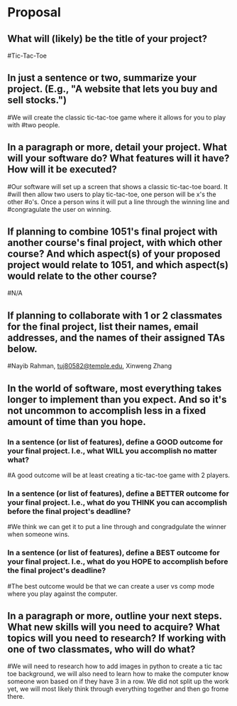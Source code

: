 # Proposal

## What will (likely) be the title of your project?

#Tic-Tac-Toe

## In just a sentence or two, summarize your project. (E.g., "A website that lets you buy and sell stocks.")

#We will create the classic tic-tac-toe game where it allows for you to play with #two people.

## In a paragraph or more, detail your project. What will your software do? What features will it have? How will it be executed?

#Our software will set up a screen that shows a classic tic-tac-toe board. It #will then allow two users to play tic-tac-toe, one person will be x's the other #o's. Once a person wins it will put a line through the winning line and #congragulate the user on winning.

## If planning to combine 1051's final project with another course's final project, with which other course? And which aspect(s) of your proposed project would relate to 1051, and which aspect(s) would relate to the other course?

#N/A

## If planning to collaborate with 1 or 2 classmates for the final project, list their names, email addresses, and the names of their assigned TAs below.

#Nayib Rahman, tuj80582@temple.edu, Xinweng Zhang

## In the world of software, most everything takes longer to implement than you expect. And so it's not uncommon to accomplish less in a fixed amount of time than you hope.





### In a sentence (or list of features), define a GOOD outcome for your final project. I.e., what WILL you accomplish no matter what?

#A good outcome will be at least creating a tic-tac-toe game with 2 players.

### In a sentence (or list of features), define a BETTER outcome for your final project. I.e., what do you THINK you can accomplish before the final project's deadline?

#We think we can get it to put a line through and congradgulate the winner when someone wins.

### In a sentence (or list of features), define a BEST outcome for your final project. I.e., what do you HOPE to accomplish before the final project's deadline?

#The best outcome would be that we can create a user vs comp mode where you play against the computer.

## In a paragraph or more, outline your next steps. What new skills will you need to acquire? What topics will you need to research? If working with one of two classmates, who will do what?

#We will need to research how to add images in python to create a tic tac toe background, we will also need to learn how to make the computer know someone won based on if they have 3 in a row. We did not split up the work yet, we will most likely think through everything together and then go frome there.
